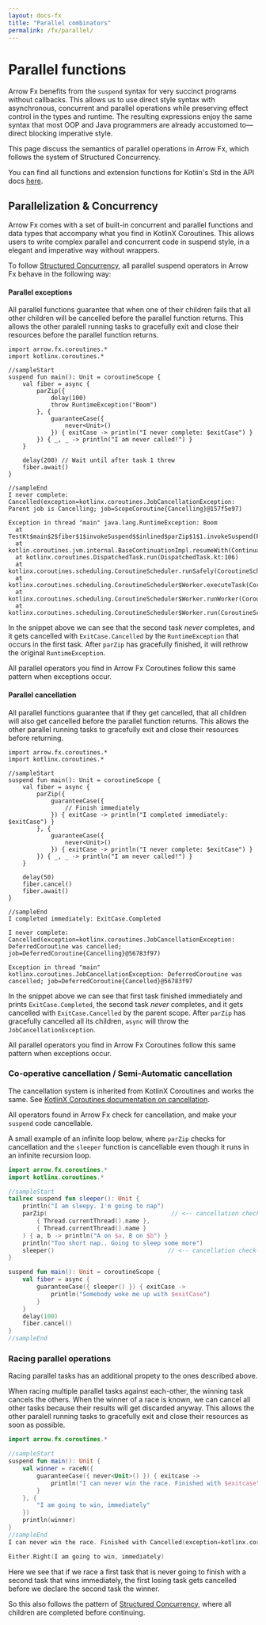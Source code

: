 ```yaml
---
layout: docs-fx
title: "Parallel combinators"
permalink: /fx/parallel/
---
```


# Parallel functions

Arrow Fx benefits from the `suspend` syntax for very succinct programs without callbacks.
This allows us to use direct style syntax with asynchronous, concurrent and parallel operations while preserving effect control in the types and runtime.
The resulting expressions enjoy the same syntax that most OOP and Java programmers are already accustomed to—direct blocking imperative style.

This page discuss the semantics of parallel operations in Arrow Fx, which follows the system of Structured Concurrency.

You can find all functions and extension functions for Kotlin's Std in the API docs [here](/docs/apidocs/arrow-fx-coroutines/arrow.fx.coroutines/index.html#functions).

## Parallelization & Concurrency

Arrow Fx comes with a set of built-in concurrent and parallel functions and data types that accompany what you find in KotlinX Coroutines. This allows users to write complex parallel and concurrent code in suspend style, in a elegant and imperative way without wrappers.

To follow [Structured Concurrency](https://kotlinlang.org/docs/composing-suspending-functions.html#structured-concurrency-with-async), all parallel suspend operators in Arrow Fx behave in the following way:

#### Parallel exceptions

All parallel functions guarantee that when one of their children fails that all other children will be cancelled before the parallel function returns. This allows the other paralell running tasks to gracefully exit and close their resources before the parallel function returns.

```
import arrow.fx.coroutines.*
import kotlinx.coroutines.*

//sampleStart
suspend fun main(): Unit = coroutineScope {
    val fiber = async {
        parZip({
            delay(100)
            throw RuntimeException("Boom")
        }, {
            guaranteeCase({
                never<Unit>()
            }) { exitCase -> println("I never complete: $exitCase") }
        }) { _, _ -> println("I am never called!") }
    }

    delay(200) // Wait until after task 1 threw
    fiber.await()
}

//sampleEnd
I never complete: Cancelled(exception=kotlinx.coroutines.JobCancellationException: Parent job is Cancelling; job=ScopeCoroutine{Cancelling}@157f5e97)

Exception in thread "main" java.lang.RuntimeException: Boom
  at TestKt$main$2$fiber$1$invokeSuspend$$inlined$parZip$1$1.invokeSuspend(ParZip.kt:679)
  at kotlin.coroutines.jvm.internal.BaseContinuationImpl.resumeWith(ContinuationImpl.kt:33)
  at kotlinx.coroutines.DispatchedTask.run(DispatchedTask.kt:106)
  at kotlinx.coroutines.scheduling.CoroutineScheduler.runSafely(CoroutineScheduler.kt:571)
  at kotlinx.coroutines.scheduling.CoroutineScheduler$Worker.executeTask(CoroutineScheduler.kt:750)
  at kotlinx.coroutines.scheduling.CoroutineScheduler$Worker.runWorker(CoroutineScheduler.kt:678)
  at kotlinx.coroutines.scheduling.CoroutineScheduler$Worker.run(CoroutineScheduler.kt:665)
```

 In the snippet above we can see that the second task _never_ completes, and it gets cancelled with `ExitCase.Cancelled` by the `RuntimeException` that occurs in the first task.
 After `parZip` has gracefully finished, it will rethrow the original `RuntimeException`.
 
 All parallel operators you find in Arrow Fx Coroutines follow this same pattern when exceptions occur.

#### Parallel cancellation

All parallel functions guarantee that if they get cancelled, that all children will also get cancelled before the parallel function returns. This allows the other parallel running tasks to gracefully exit and close their resources before returning.

```
import arrow.fx.coroutines.*
import kotlinx.coroutines.*

//sampleStart
suspend fun main(): Unit = coroutineScope {
    val fiber = async {
        parZip({
            guaranteeCase({
                // Finish immediately
            }) { exitCase -> println("I completed immediately: $exitCase") }
        }, {
            guaranteeCase({
                never<Unit>()
            }) { exitCase -> println("I never complete: $exitCase") }
        }) { _, _ -> println("I am never called!") }
    }

    delay(50)
    fiber.cancel()
    fiber.await()
}

//sampleEnd
I completed immediately: ExitCase.Completed

I never complete: Cancelled(exception=kotlinx.coroutines.JobCancellationException: DeferredCoroutine was cancelled; job=DeferredCoroutine{Cancelling}@56783f97)

Exception in thread "main" kotlinx.coroutines.JobCancellationException: DeferredCoroutine was cancelled; job=DeferredCoroutine{Cancelled}@56783f97
```

 In the snippet above we can see that first task finished immediately and prints `ExitCase.Completed`, the second task _never_ completes, and it gets cancelled with `ExitCase.Cancelled` by the parent scope.
 After `parZip` has gracefully cancelled all its children, `async` will throw the `JobCancellationException`.
 
 All parallel operators you find in Arrow Fx Coroutines follow this same pattern when exceptions occur.

### Co-operative cancellation / Semi-Automatic cancellation

The cancellation system is inherited from KotlinX Coroutines and works the same. See [KotlinX Coroutines documentation on cancellation](https://kotlinlang.org/docs/reference/coroutines/cancellation-and-timeouts.html).

All operators found in Arrow Fx check for cancellation, and make your `suspend` code cancellable.

A small example of an infinite loop below, where `parZip` checks for cancellation and the `sleeper` function is cancellable even though it runs in an infinite recursion loop.

```kotlin
import arrow.fx.coroutines.*
import kotlinx.coroutines.*

//sampleStart
tailrec suspend fun sleeper(): Unit {
    println("I am sleepy. I'm going to nap")
    parZip(                                   // <-- cancellation check-point
        { Thread.currentThread().name },
        { Thread.currentThread().name }
    ) { a, b -> println("A on $a, B on $b") }
    println("Too short nap.. Going to sleep some more")
    sleeper()                                // <-- cancellation check-point
}

suspend fun main(): Unit = coroutineScope {
    val fiber = async {
        guaranteeCase({ sleeper() }) { exitCase ->
            println("Somebody woke me up with $exitCase")
        }
    }
    delay(100)
    fiber.cancel()
}
//sampleEnd
```

### Racing parallel operations

Racing parallel tasks has an additional propety to the ones described above.

When racing multiple parallel tasks against each-other, the winning task cancels the others. When the winner of a race is known, we can cancel all other tasks because their results will get discarded anyway.
This allows the other paralell running tasks to gracefully exit and close their resources as soon as possible.

```kotlin
import arrow.fx.coroutines.*

//sampleStart
suspend fun main(): Unit {
    val winner = raceN({
        guaranteeCase({ never<Unit>() }) { exitcase ->
            println("I can never win the race. Finished with $exitcase")
        }
    }, {
        "I am going to win, immediately"
    })
    println(winner)
}
//sampleEnd
I can never win the race. Finished with Cancelled(exception=kotlinx.coroutines.JobCancellationException: DeferredCoroutine was cancelled; job=DeferredCoroutine{Cancelling}@89897d5)

Either.Right(I am going to win, immediately)
```

Here we see that if we race a first task that is never going to finish with a second task that wins immediately, the first losing task gets cancelled before we declare the second task the winner.

So this also follows the pattern of [Structured Concurrency](https://kotlinlang.org/docs/composing-suspending-functions.html#structured-concurrency-with-async), where all children are completed before continuing. 
